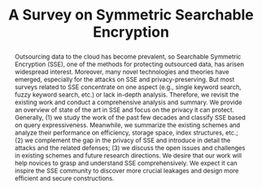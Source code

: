 ---
title: "A Survey on Symmetric Searchable Encryption"
authors:
- admin
- Jianfeng Ma
- Yinbin Miao
- Ximeng Liu
- Jianting Ning
- Robert H. Deng
#author_notes:
#- "Equal contribution"
#- "Equal contribution"

doi: "https://doi.org/10.1145/3617991"
weight: 1

publishDate: "2023-01-01T00:00:00Z"

publication_types: ["article-journal"]

publication: "*ACM Computing Surveys* (CUSR, **SCI 1**)"

abstract: Outsourcing data to the cloud has become prevalent, so Searchable Symmetric Encryption (SSE), one of the methods for protecting outsourced data, has arisen widespread interest. Moreover, many novel technologies and theories have emerged, especially for the attacks on SSE and privacy-preserving. But most surveys related to SSE concentrate on one aspect (e.g., single keyword search, fuzzy keyword search, etc.) or lack in-depth analysis. Therefore, we revisit the existing work and conduct a comprehensive analysis and summary. We provide an overview of state of the art in SSE and focus on the privacy it can protect. Generally, (1) we study the work of the past few decades and classify SSE based on query expressiveness. Meanwhile, we summarize the existing schemes and analyze their performance on efficiency, storage space, index structures, etc.; (2) we complement the gap in the privacy of SSE and introduce in detail the attacks and the related defenses; (3) we discuss the open issues and challenges in existing schemes and future research directions. We desire that our work will help novices to grasp and understand SSE comprehensively. We expect it can inspire the SSE community to discover more crucial leakages and design more efficient and secure constructions.

url_pdf: 'https://dl.acm.org/doi/10.1145/3617991'

---
